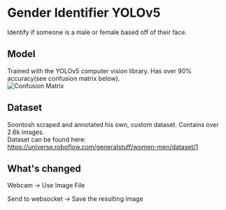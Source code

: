 # Gender Identifier YOLOv5
 Identify if someone is a male or female based off of their face.
  
## Model  
Trained with the YOLOv5 computer vision library. Has over 90% accuracy(see confusion matrix below).  
![Confusion Matrix](confusionMatrix.png)  

## Dataset
Soontosh scraped and annotated his own, custom dataset. Contains over 2.6k images.  
Dataset can be found here: https://universe.roboflow.com/generalstuff/women-men/dataset/1

## What's changed
Webcam -> Use Image File

Send to websocket -> Save the resulting image

